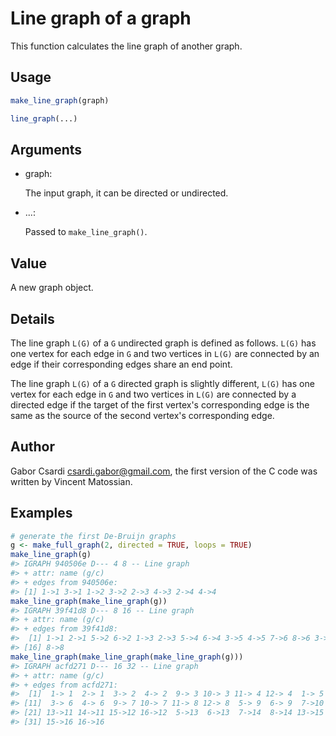 # Line graph of a graph

This function calculates the line graph of another graph.

## Usage

``` r
make_line_graph(graph)

line_graph(...)
```

## Arguments

- graph:

  The input graph, it can be directed or undirected.

- ...:

  Passed to `make_line_graph()`.

## Value

A new graph object.

## Details

The line graph `L(G)` of a `G` undirected graph is defined as follows.
`L(G)` has one vertex for each edge in `G` and two vertices in `L(G)`
are connected by an edge if their corresponding edges share an end
point.

The line graph `L(G)` of a `G` directed graph is slightly different,
`L(G)` has one vertex for each edge in `G` and two vertices in `L(G)`
are connected by a directed edge if the target of the first vertex's
corresponding edge is the same as the source of the second vertex's
corresponding edge.

## Author

Gabor Csardi <csardi.gabor@gmail.com>, the first version of the C code
was written by Vincent Matossian.

## Examples

``` r
# generate the first De-Bruijn graphs
g <- make_full_graph(2, directed = TRUE, loops = TRUE)
make_line_graph(g)
#> IGRAPH 940506e D--- 4 8 -- Line graph
#> + attr: name (g/c)
#> + edges from 940506e:
#> [1] 1->1 3->1 1->2 3->2 2->3 4->3 2->4 4->4
make_line_graph(make_line_graph(g))
#> IGRAPH 39f41d8 D--- 8 16 -- Line graph
#> + attr: name (g/c)
#> + edges from 39f41d8:
#>  [1] 1->1 2->1 5->2 6->2 1->3 2->3 5->4 6->4 3->5 4->5 7->6 8->6 3->7 4->7 7->8
#> [16] 8->8
make_line_graph(make_line_graph(make_line_graph(g)))
#> IGRAPH acfd271 D--- 16 32 -- Line graph
#> + attr: name (g/c)
#> + edges from acfd271:
#>  [1]  1-> 1  2-> 1  3-> 2  4-> 2  9-> 3 10-> 3 11-> 4 12-> 4  1-> 5  2-> 5
#> [11]  3-> 6  4-> 6  9-> 7 10-> 7 11-> 8 12-> 8  5-> 9  6-> 9  7->10  8->10
#> [21] 13->11 14->11 15->12 16->12  5->13  6->13  7->14  8->14 13->15 14->15
#> [31] 15->16 16->16
```
